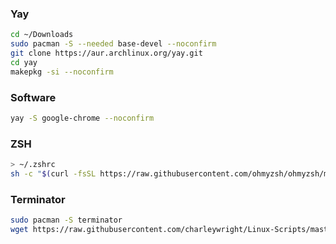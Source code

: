 ### Yay
```bash
cd ~/Downloads
sudo pacman -S --needed base-devel --noconfirm
git clone https://aur.archlinux.org/yay.git
cd yay
makepkg -si --noconfirm
```


### Software
```bash
yay -S google-chrome --noconfirm
```

### ZSH
```bash
> ~/.zshrc
sh -c "$(curl -fsSL https://raw.githubusercontent.com/ohmyzsh/ohmyzsh/master/tools/install.sh)"
```

### Terminator
```bash
sudo pacman -S terminator
wget https://raw.githubusercontent.com/charleywright/Linux-Scripts/master/Terminator/config -O ~/.config/terminator/config
```
